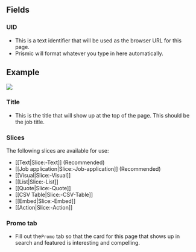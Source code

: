 ## Fields

### UID
- This is a text identifier that will be used as the browser URL for this page. 
- Prismic will format whatever you type in here automatically. 

## Example
![](https://drive.google.com/uc?id=1COZajtey63_LSJ6j7d_7VZn4b8uli5gw)

### Title
- This is the title that will show up at the top of the page. This should be the job title.

### Slices
The following slices are available for use:
- [[Text|Slice:-Text]] (Recommended)
- [[Job application|Slice:-Job-application]] (Recommended)
- [[Visual|Slice:-Visual]]
- [[List|Slice:-List]]
- [[Quote|Slice:-Quote]]
- [[CSV Table|Slice:-CSV-Table]]
- [[Embed|Slice:-Embed]]
- [[Action|Slice:-Action]]

### Promo tab
- Fill out the`Promo` tab so that the card for this page that shows up in search and featured is interesting and compelling.